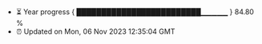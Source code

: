 - ⏳ Year progress { █████████████████████████▁▁▁▁▁ } 84.80 %
- ⏰ Updated on Mon, 06 Nov 2023 12:35:04 GMT

